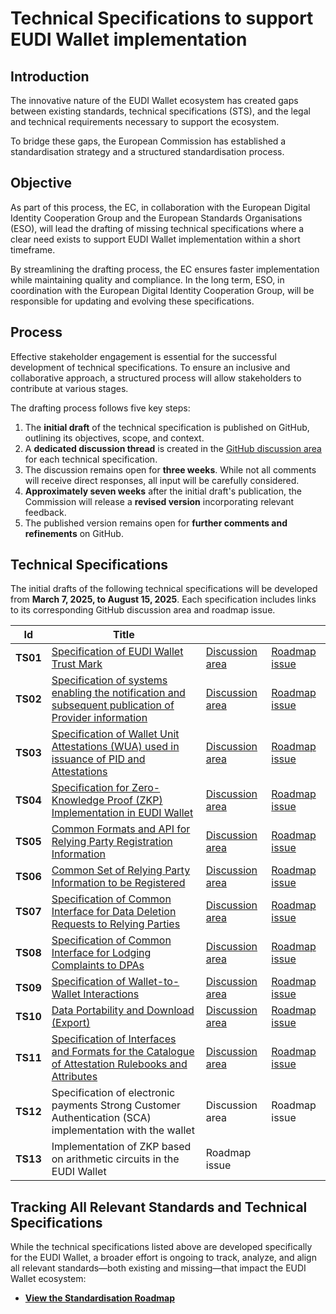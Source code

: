 # Technical Specifications to support EUDI Wallet implementation

## Introduction

The innovative nature of the EUDI Wallet ecosystem has created gaps between
existing standards, technical specifications (STS), and the legal and technical
requirements necessary to support the ecosystem.

To bridge these gaps, the European Commission has established a
standardisation strategy and a structured standardisation process.

## Objective

As part of this process, the EC, in collaboration with the European Digital
Identity Cooperation Group and the European Standards Organisations (ESO), will
lead the drafting of missing technical specifications where a clear need exists
to support EUDI Wallet implementation within a short timeframe.

By streamlining the drafting process, the EC ensures faster implementation while
maintaining quality and compliance. In the long term, ESO, in coordination with
the European Digital Identity Cooperation Group, will be responsible for
updating and evolving these specifications.

## Process

Effective stakeholder engagement is essential for the successful development of
technical specifications. To ensure an inclusive and collaborative approach, a
structured process will allow stakeholders to contribute at various stages.

The drafting process follows five key steps:

1. The **initial draft** of the technical specification is published on GitHub,
outlining its objectives, scope, and context.
2. A **dedicated discussion thread** is created in the
[GitHub discussion area](https://github.com/eu-digital-identity-wallet/eudi-doc-standards-and-technical-specifications/discussions/categories/technical-specification-discussion) for each technical specification.
1. The discussion remains open for **three weeks**. While not all comments will
receive direct responses, all input will be carefully considered.
1. **Approximately seven weeks** after the initial draft's publication, the
Commission will release a **revised version** incorporating relevant feedback.
1. The published version remains open for **further comments and refinements**
on GitHub.

## Technical Specifications

The initial drafts of the following technical specifications will be developed
from **March 7, 2025, to August 15, 2025**. Each specification includes links to
its corresponding GitHub discussion area and roadmap issue.

| Id | Title | | |
|----|-------|--|--|
| **TS01** | [Specification of EUDI Wallet Trust Mark](ts1-eudi-wallet-trust-mark.md) | [Discussion area](https://github.com/eu-digital-identity-wallet/eudi-doc-standards-and-technical-specifications/discussions/353) | [Roadmap issue](https://github.com/eu-digital-identity-wallet/eudi-doc-standards-and-technical-specifications/issues/18) |
| **TS02** | [Specification of systems enabling the notification and subsequent publication of Provider information](ts2-notification-publication-provider-information.md) | [Discussion area](https://github.com/eu-digital-identity-wallet/eudi-doc-standards-and-technical-specifications/discussions/354) | [Roadmap issue](https://github.com/eu-digital-identity-wallet/eudi-doc-standards-and-technical-specifications/issues/23) |
| **TS03** | [Specification of Wallet Unit Attestations (WUA) used in issuance of PID and Attestations](ts3-wallet-unit-attestation.md) | [Discussion area](https://github.com/eu-digital-identity-wallet/eudi-doc-standards-and-technical-specifications/discussions/355) | [Roadmap issue](https://github.com/eu-digital-identity-wallet/eudi-doc-standards-and-technical-specifications/issues/17) |
| **TS04** | [Specification for Zero-Knowledge Proof (ZKP) Implementation in EUDI Wallet](ts4-zkp.md) | [Discussion area](https://github.com/eu-digital-identity-wallet/eudi-doc-standards-and-technical-specifications/discussions/356) | [Roadmap issue](https://github.com/eu-digital-identity-wallet/eudi-doc-standards-and-technical-specifications/issues/268) |
| **TS05** | [Common Formats and API for Relying Party Registration Information](ts5-common-formats-and-api-for-rp-registration-information.md) | [Discussion area](https://github.com/eu-digital-identity-wallet/eudi-doc-standards-and-technical-specifications/discussions/357) | [Roadmap issue](https://github.com/eu-digital-identity-wallet/eudi-doc-standards-and-technical-specifications/issues/14) |
| **TS06** | [Common Set of Relying Party Information to be Registered](ts6-common-set-of-rp-information-to-be-registered.md) | [Discussion area](https://github.com/eu-digital-identity-wallet/eudi-doc-standards-and-technical-specifications/discussions/358) | [Roadmap issue](https://github.com/eu-digital-identity-wallet/eudi-doc-standards-and-technical-specifications/issues/16) |
| **TS07** | [Specification of Common Interface for Data Deletion Requests to Relying Parties](./ts7-common-interface-for-data-deletion-request.md) | [Discussion area](https://github.com/eu-digital-identity-wallet/eudi-doc-standards-and-technical-specifications/discussions/378) | [Roadmap issue](https://github.com/eu-digital-identity-wallet/eudi-doc-standards-and-technical-specifications/issues/20) |
| **TS08** | [Specification of Common Interface for Lodging Complaints to DPAs](./ts8-common-interface-for-reporting-of-wrp-to-dpa.md) | [Discussion area](https://github.com/eu-digital-identity-wallet/eudi-doc-standards-and-technical-specifications/discussions/379) | [Roadmap issue](https://github.com/eu-digital-identity-wallet/eudi-doc-standards-and-technical-specifications/issues/19) |
| **TS09** | [Specification of Wallet-to-Wallet Interactions](./ts9-wallet-to-wallet-interactions.md) | [Discussion area](https://github.com/eu-digital-identity-wallet/eudi-doc-standards-and-technical-specifications/discussions/381) | [Roadmap issue](https://github.com/eu-digital-identity-wallet/eudi-doc-standards-and-technical-specifications/issues/22) |
| **TS10** | [Data Portability and Download (Export)](./ts10-data-portability-and-download-(export).md) | [Discussion area](https://github.com/eu-digital-identity-wallet/eudi-doc-standards-and-technical-specifications/discussions/407) | [Roadmap issue](https://github.com/eu-digital-identity-wallet/eudi-doc-standards-and-technical-specifications/issues/24) |
| **TS11** | [Specification of Interfaces and Formats for the Catalogue of Attestation Rulebooks and Attributes](./ts11-interfaces-and-formats-for-catalogue-of-attributes-and-catalogue-of-schemes.md) | [Discussion area](https://github.com/eu-digital-identity-wallet/eudi-doc-standards-and-technical-specifications/discussions/428) | [Roadmap issue](https://github.com/eu-digital-identity-wallet/eudi-doc-standards-and-technical-specifications/issues/21) |
| **TS12** | Specification of electronic payments Strong Customer Authentication (SCA) implementation with the wallet  | Discussion area | Roadmap issue |
| **TS13** | Implementation of ZKP based on arithmetic circuits in the EUDI Wallet| Roadmap issue |

## Tracking All Relevant Standards and Technical Specifications

While the technical specifications listed above are developed specifically for the EUDI Wallet, a broader effort is ongoing to track, analyze, and align all relevant standards—both existing and missing—that impact the EUDI Wallet ecosystem:
- **[View the Standardisation Roadmap](https://github.com/orgs/eu-digital-identity-wallet/projects/29/views/1)**
